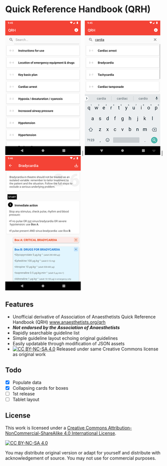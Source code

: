 # Quick Reference Handbook (QRH)

<img src="./readme/screenshot1.png" width="240px"> | <img src="./readme/screenshot2.png" width="240px"> | <img src="./readme/screenshot3.png" width="240px">

## Features
- Unofficial derivative of Association of Anaesthetists Quick Reference Handbook (QRH) www.anaesthetists.org/qrh
- ***Not endorsed by the Association of Anaesthetists***
- Rapidly searchable guideline list
- Simple guideline layout echoing original guidelines
- Easily updatable through modification of JSON assets
- [![CC BY-NC-SA 4.0][cc-by-nc-sa-shield]][cc-by-nc-sa] Released under same Creative Commons license as original work

## Todo
- [x] Populate data
- [x] Collapsing cards for boxes
- [ ] 1st release
- [ ] Tablet layout

## License
This work is licensed under a [Creative Commons Attribution-NonCommercial-ShareAlike 4.0
International License][cc-by-nc-sa].

[![CC BY-NC-SA 4.0][cc-by-nc-sa-image]][cc-by-nc-sa]

[cc-by-nc-sa]: http://creativecommons.org/licenses/by-nc-sa/4.0/
[cc-by-nc-sa-image]: https://licensebuttons.net/l/by-nc-sa/4.0/88x31.png
[cc-by-nc-sa-shield]: https://img.shields.io/badge/License-CC%20BY--NC%20SA%204.0-lightgrey.svg

You may distribute original version or adapt for yourself and distribute with acknowledgement of source. 
You may not use for commercial purposes.
